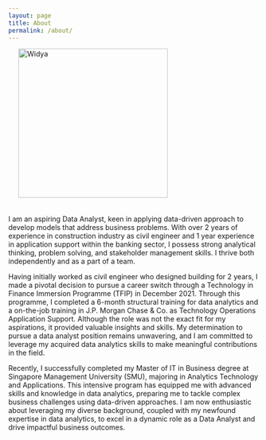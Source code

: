 ```yaml
---
layout: page
title: About
permalink: /about/
---
```


<div style="text-align: left; margin-left: 20px; padding-bottom: 20px;">
<img src="{{ site.baseurl }}/figure/Photo_Widya_Tantiya_Yutika.jpg" alt="Widya" width="300px">
</div>



I am an aspiring Data Analyst, keen in applying data-driven approach to develop models that address business problems. With over 2 years of experience in construction industry as civil engineer and 1 year experience in application support within the banking sector, I possess strong analytical thinking, problem solving, and stakeholder management skills. I thrive both independently and as a part of a team.

Having initially worked as civil engineer who designed building for 2 years, I made a pivotal decision to pursue a career switch through a Technology in Finance Immersion Programme (TFIP) in December 2021. Through this programme, I completed a 6-month structural training for data analytics and a on-the-job training in J.P. Morgan Chase & Co. as Technology Operations Application Support. Although the role was not the exact fit for my aspirations, it provided valuable insights and skills. My determination to pursue a data analyst position remains unwavering, and I am committed to leverage my acquired data analytics skills to make meaningful contributions in the field.

Recently, I successfully completed my Master of IT in Business degree at Singapore Management University (SMU), majoring in Analytics Technology and Applications. This intensive program has equipped me with advanced skills and knowledge in data analytics, preparing me to tackle complex business challenges using data-driven approaches. I am now enthusiastic about leveraging my diverse background, coupled with my newfound expertise in data analytics, to excel in a dynamic role as a Data Analyst and drive impactful business outcomes.


